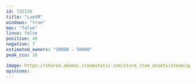 ```yaml
---
id: 732230
title: "LuxVR"
windows: "true"
mac: "false"
linux: false
positive: 49
negative: 7
estimated_owners: "20000 - 50000"
peak_ccu: 16

image: https://shared.akamai.steamstatic.com/store_item_assets/steam/apps/732230/header.jpg?t=1615317245
opinions:
---
```

